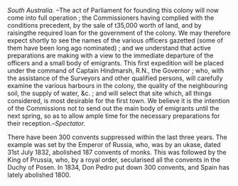*South Australia.* –The act of Parliament for founding this colony will now come into full operation ; the Commissioners having complied with the conditions precedent, by the sale of t35,000 worth of land, and by raisingthe required loan for the government of the colony. We may therefore expect shortly to see the names of the various officers gazetted (some of them have been long ago nominated) ; and we understand that active preparations are making with a view to the immediate departure of the officers and a small body of emigrants. This first expedition will be placed under the command of Captain Hindmarsh, R.N., the Governor ; who, with the assistance of the Surveyors and other qualified persons, will carefully examine the various harbours in the colony, the quality of the neighbouring soil, the supply of water, &c. ; and will select that site which, all things considered, is most desirable for the first town. We believe it is the intention of the Commissions not to send out the main body of emigrants until the next spring, so as to allow ample time for the necessary preparations for their reception.–*Spectator.*There have been 300 convents suppressed within the last three years. The example was set by the Emperor of Russia, who, was by an ukase, dated 31st July 1832, abolished 187 convents of monks. This was followed by the King of Prussia, who, by a royal order, secularised all the convents in the Duchy of Posen. In 1834, Don Pedro put down 300 convents, and Spain has lately abolished 1800.